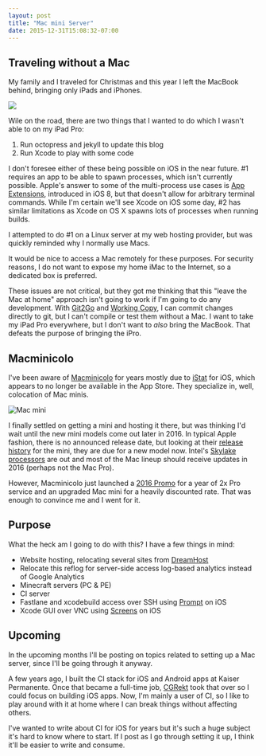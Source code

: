 ```yaml
---
layout: post
title: "Mac mini Server"
date: 2015-12-31T15:08:32-07:00
---
```


## Traveling without a Mac

My family and I traveled for Christmas and this year I left the MacBook behind, bringing only iPads and iPhones.

![](ipad-sizes.jpg)

Wile on the road, there are two things that I wanted to do which I wasn't able to on my iPad Pro:

1. Run octopress and jekyll to update this blog
2. Run Xcode to play with some code

I don't foresee either of these being possible on iOS in the near future. #1 requires an app to be able to spawn processes, which isn't currently possible. Apple's answer to some of the multi-process use cases is [App Extensions](https://developer.apple.com/library/ios/documentation/General/Conceptual/ExtensibilityPG/), introduced in iOS 8, but that doesn't allow for arbitrary terminal commands. While I'm certain we'll see Xcode on iOS some day, #2 has similar limitations as Xcode on OS X spawns lots of processes when running builds.

I attempted to do #1 on a Linux server at my web hosting provider, but was quickly reminded why I normally use Macs.

It would be nice to access a Mac remotely for these purposes. For security reasons, I do not want to expose my home iMac to the Internet, so a dedicated box is preferred.

These issues are not critical, but they got me thinking that this "leave the Mac at home" approach isn't going to work if I'm going to do any development. With [Git2Go](http://git2go.com) and [Working Copy](http://workingcopyapp.com), I can commit changes directly to git, but I can't compile or test them without a Mac. I want to take my iPad Pro everywhere, but I don't want to _also_ bring the MacBook. That defeats the purpose of bringing the iPro.

##  Macminicolo

I've been aware of [Macminicolo](https://macminicolo.net) for years mostly due to [iStat](https://bjango.com/ios/istat) for iOS, which appears to no longer be available in the App Store. They specialize in, well, colocation of Mac minis.

![](mac-mini.png "Mac mini")

I finally settled on getting a mini and hosting it there, but was thinking I'd wait until the new mini models come out later in 2016. In typical Apple fashion, there is no announced release date, but looking at their [release history](http://buyersguide.macrumors.com/#Mac_Mini) for the mini, they are due for a new model now. Intel's [Skylake processors](http://www.macrumors.com/2015/09/02/intel-skylake-notebooks-desktops) are out and most of the Mac lineup should receive updates in 2016 (perhaps not the Mac Pro).

However, Macminicolo just launched a [2016 Promo](https://macminicolo.net/2016) for a year of 2x Pro service and an upgraded Mac mini for a heavily discounted rate. That was enough to convince me and I went for it.

## Purpose

What the heck am I going to do with this? I have a few things in mind:

- Website hosting, relocating several sites from [DreamHost](http://www.dreamhost.com/r.cgi?41837)
- Relocate this reflog for server-side access log-based analytics instead of Google Analytics
- Minecraft servers (PC & PE)
- CI server
- Fastlane and xcodebuild access over SSH using [Prompt](https://panic.com/prompt) on iOS
- Xcode GUI over VNC using [Screens](http://edovia.com/screens) on iOS

## Upcoming

In the upcoming months I'll be posting on topics related to setting up a Mac server, since I'll be going through it anyway.

A few years ago, I built the CI stack for iOS and Android apps at Kaiser Permanente. Once that became a full-time job, [CGRekt](https://twitter.com/CGRekt) took that over so I could focus on building iOS apps. Now, I'm mainly a user of CI, so I like to play around with it at home where I can break things without affecting others.

I've wanted to write about CI for iOS for years but it's such a huge subject it's hard to know where to start. If I post as I go through setting it up, I think it'll be easier to write and consume.

